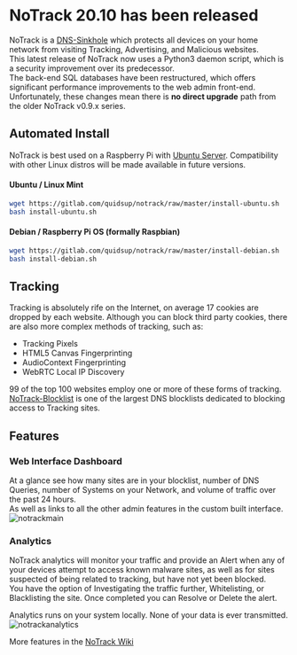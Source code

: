 # NoTrack 20.10 has been released  
NoTrack is a [DNS-Sinkhole](https://en.wikipedia.org/wiki/DNS_sinkhole) which protects all devices on your home network from visiting Tracking, Advertising, and Malicious websites.   
This latest release of NoTrack now uses a Python3 daemon script, which is a security improvement over its predecessor.  
The back-end SQL databases have been restructured, which offers significant performance improvements to the web admin front-end.  
Unfortunately, these changes mean there is **no direct upgrade** path from the older NoTrack v0.9.x series.  

## Automated Install
NoTrack is best used on a Raspberry Pi with [Ubuntu Server](https://ubuntu.com/download/raspberry-pi). Compatibility with other Linux distros will be made available in future versions.   

#### Ubuntu / Linux Mint
```bash
wget https://gitlab.com/quidsup/notrack/raw/master/install-ubuntu.sh
bash install-ubuntu.sh
```
#### Debian / Raspberry Pi OS (formally Raspbian) 
```bash
wget https://gitlab.com/quidsup/notrack/raw/master/install-debian.sh
bash install-debian.sh
```   
## Tracking  
Tracking is absolutely rife on the Internet, on average 17 cookies are dropped by each website. Although you can block third party cookies, there are also more complex methods of tracking, such as:
* Tracking Pixels
* HTML5 Canvas Fingerprinting
* AudioContext Fingerprinting
* WebRTC Local IP Discovery

99 of the top 100 websites employ one or more of these forms of tracking.   
[NoTrack-Blocklist](https://gitlab.com/quidsup/notrack-blocklists) is one of the largest DNS blocklists dedicated to blocking access to Tracking sites.
  
## Features    
### Web Interface Dashboard   
At a glance see how many sites are in your blocklist, number of DNS Queries, number of Systems on your Network, and volume of traffic over the past 24 hours.  
As well as links to all the other admin features in the custom built interface.
![notrackmain](https://gitlab.com/quidsup/notrack/wikis/uploads/57be0de25f7bd55dd4a59d1cc3106885/notrackmain.png)
   
### Analytics
NoTrack analytics will monitor your traffic and provide an Alert when any of your devices attempt to access known malware sites, as well as for sites suspected of being related to tracking, but have not yet been blocked.   
You have the option of Investigating the traffic further, Whitelisting, or Blacklisting the site. Once completed you can Resolve or Delete the alert.   
  
Analytics runs on your system locally. None of your data is ever transmitted.   
![notrackanalytics](https://gitlab.com/quidsup/notrack/wikis/uploads/c1b4372a5619e8dca800176482ee9276/notrackanalytics.png)

More features in the [NoTrack Wiki](https://gitlab.com/quidsup/notrack/wikis/Features)
